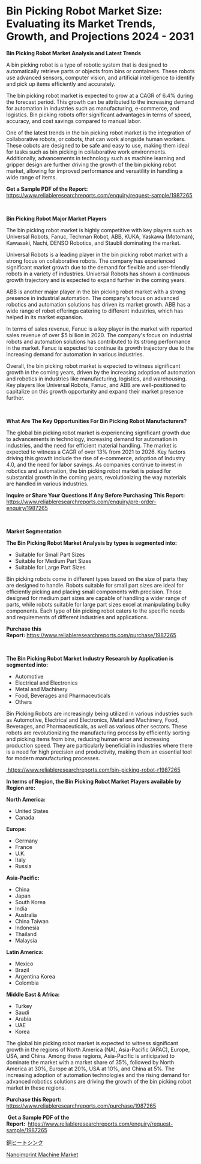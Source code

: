 <p><h1>Bin Picking Robot Market Size: Evaluating its Market Trends, Growth, and Projections 2024 - 2031</h1></p><p><strong>Bin Picking Robot Market Analysis and Latest Trends</strong></p>
<p><p>A bin picking robot is a type of robotic system that is designed to automatically retrieve parts or objects from bins or containers. These robots use advanced sensors, computer vision, and artificial intelligence to identify and pick up items efficiently and accurately.</p><p>The bin picking robot market is expected to grow at a CAGR of 6.4% during the forecast period. This growth can be attributed to the increasing demand for automation in industries such as manufacturing, e-commerce, and logistics. Bin picking robots offer significant advantages in terms of speed, accuracy, and cost savings compared to manual labor.</p><p>One of the latest trends in the bin picking robot market is the integration of collaborative robots, or cobots, that can work alongside human workers. These cobots are designed to be safe and easy to use, making them ideal for tasks such as bin picking in collaborative work environments. Additionally, advancements in technology such as machine learning and gripper design are further driving the growth of the bin picking robot market, allowing for improved performance and versatility in handling a wide range of items.</p></p>
<p><strong>Get a Sample PDF of the Report:&nbsp;</strong> <a href="https://www.reliableresearchreports.com/enquiry/request-sample/1987265">https://www.reliableresearchreports.com/enquiry/request-sample/1987265</a></p>
<p>&nbsp;</p>
<p><strong>Bin Picking Robot Major Market Players</strong></p>
<p><p>The bin picking robot market is highly competitive with key players such as Universal Robots, Fanuc, Techman Robot, ABB, KUKA, Yaskawa (Motoman), Kawasaki, Nachi, DENSO Robotics, and Staubli dominating the market. </p><p>Universal Robots is a leading player in the bin picking robot market with a strong focus on collaborative robots. The company has experienced significant market growth due to the demand for flexible and user-friendly robots in a variety of industries. Universal Robots has shown a continuous growth trajectory and is expected to expand further in the coming years.</p><p>ABB is another major player in the bin picking robot market with a strong presence in industrial automation. The company's focus on advanced robotics and automation solutions has driven its market growth. ABB has a wide range of robot offerings catering to different industries, which has helped in its market expansion.</p><p>In terms of sales revenue, Fanuc is a key player in the market with reported sales revenue of over $5 billion in 2020. The company's focus on industrial robots and automation solutions has contributed to its strong performance in the market. Fanuc is expected to continue its growth trajectory due to the increasing demand for automation in various industries.</p><p>Overall, the bin picking robot market is expected to witness significant growth in the coming years, driven by the increasing adoption of automation and robotics in industries like manufacturing, logistics, and warehousing. Key players like Universal Robots, Fanuc, and ABB are well-positioned to capitalize on this growth opportunity and expand their market presence further.</p></p>
<p>&nbsp;</p>
<p><strong>What Are The Key Opportunities For Bin Picking Robot Manufacturers?</strong></p>
<p><p>The global bin picking robot market is experiencing significant growth due to advancements in technology, increasing demand for automation in industries, and the need for efficient material handling. The market is expected to witness a CAGR of over 13% from 2021 to 2026. Key factors driving this growth include the rise of e-commerce, adoption of Industry 4.0, and the need for labor savings. As companies continue to invest in robotics and automation, the bin picking robot market is poised for substantial growth in the coming years, revolutionizing the way materials are handled in various industries.</p></p>
<p><strong>Inquire or Share Your Questions If Any Before Purchasing This Report:</strong> <a href="https://www.reliableresearchreports.com/enquiry/pre-order-enquiry/1987265">https://www.reliableresearchreports.com/enquiry/pre-order-enquiry/1987265</a></p>
<p>&nbsp;</p>
<p><strong>Market Segmentation</strong></p>
<p><strong>The Bin Picking Robot Market Analysis by types is segmented into:</strong></p>
<p><ul><li>Suitable for Small Part Sizes</li><li>Suitable for Medium Part Sizes</li><li>Suitable for Large Part Sizes</li></ul></p>
<p><p>Bin picking robots come in different types based on the size of parts they are designed to handle. Robots suitable for small part sizes are ideal for efficiently picking and placing small components with precision. Those designed for medium part sizes are capable of handling a wider range of parts, while robots suitable for large part sizes excel at manipulating bulky components. Each type of bin picking robot caters to the specific needs and requirements of different industries and applications.</p></p>
<p><strong>Purchase this Report:&nbsp;</strong><a href="https://www.reliableresearchreports.com/purchase/1987265">https://www.reliableresearchreports.com/purchase/1987265</a></p>
<p>&nbsp;</p>
<p><strong>The Bin Picking Robot Market Industry Research by Application is segmented into:</strong></p>
<p><ul><li>Automotive</li><li>Electrical and Electronics</li><li>Metal and Machinery</li><li>Food, Beverages and Pharmaceuticals</li><li>Others</li></ul></p>
<p><p>Bin Picking Robots are increasingly being utilized in various industries such as Automotive, Electrical and Electronics, Metal and Machinery, Food, Beverages, and Pharmaceuticals, as well as various other sectors. These robots are revolutionizing the manufacturing process by efficiently sorting and picking items from bins, reducing human error and increasing production speed. They are particularly beneficial in industries where there is a need for high precision and productivity, making them an essential tool for modern manufacturing processes.</p></p>
<p><a href="https://www.reliableresearchreports.com/bin-picking-robot-r1987265">&nbsp;https://www.reliableresearchreports.com/bin-picking-robot-r1987265</a></p>
<p><strong>In terms of Region, the Bin Picking Robot Market Players available by Region are:</strong></p>
<p>
    <p> <strong> North America: </strong>
        <ul>
            <li>United States</li>
            <li>Canada</li>
        </ul>
        </p> 
    <p> <strong> Europe: </strong>
        <ul>
            <li>Germany</li>
            <li>France</li>
            <li>U.K.</li>
            <li>Italy</li>
            <li>Russia</li>
        </ul>
        </p> 
    <p> <strong> Asia-Pacific: </strong>
        <ul>
            <li>China</li>
            <li>Japan</li>
            <li>South Korea</li>
            <li>India</li>
            <li>Australia</li>
            <li>China Taiwan</li>
            <li>Indonesia</li>
            <li>Thailand</li>
            <li>Malaysia</li>
        </ul>
        </p> 
    <p> <strong> Latin America: </strong>
        <ul>
            <li>Mexico</li>
            <li>Brazil</li>
            <li>Argentina Korea</li>
            <li>Colombia</li>
        </ul>
        </p> 
    <p> <strong> Middle East & Africa: </strong>
        <ul>
            <li>Turkey</li>
            <li>Saudi</li>
            <li>Arabia</li>
            <li>UAE</li>
            <li>Korea</li>
        </ul>
    </p>
    </p>
<p><p>The global bin picking robot market is expected to witness significant growth in the regions of North America (NA), Asia-Pacific (APAC), Europe, USA, and China. Among these regions, Asia-Pacific is anticipated to dominate the market with a market share of 35%, followed by North America at 30%, Europe at 20%, USA at 10%, and China at 5%. The increasing adoption of automation technologies and the rising demand for advanced robotics solutions are driving the growth of the bin picking robot market in these regions.</p></p>
<p><strong>Purchase this Report: </strong><a href="https://www.reliableresearchreports.com/purchase/1987265">https://www.reliableresearchreports.com/purchase/1987265</a></p>
<p>&nbsp;<strong>Get a Sample PDF of the Report:&nbsp;&nbsp;</strong><a href="https://www.reliableresearchreports.com/enquiry/request-sample/1987265">https://www.reliableresearchreports.com/enquiry/request-sample/1987265</a></p>
<p><strong></strong></p>
<p><p><a href="https://github.com/Sophiaard2003/Market-Research-Report-List-1/blob/main/576901234220.md">銅ヒートシンク</a></p><p><a href="https://github.com/brenzgnarento/Market-Research-Report-List-2/blob/main/nanoimprint-machine-market.md">Nanoimprint Machine Market</a></p></p>
